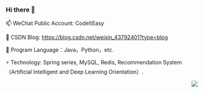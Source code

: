 ### Hi there 👋

<!--
**yaunsine/yaunsine** is a ✨ _special_ ✨ repository because its `README.md` (this file) appears on your GitHub profile.

Here are some ideas to get you started:

- 🔭 I’m currently working on ...
- 🌱 I’m currently learning ...
- 👯 I’m looking to collaborate on ...
- 🤔 I’m looking for help with ...
- 💬 Ask me about ...
- 📫 How to reach me: ...
- 😄 Pronouns: ...
- ⚡ Fun fact: ...
-->

📫 WeChat Public Account: CodeItEasy

💬 CSDN Blog: https://blog.csdn.net/weixin_43792401?type=blog 

🌱 Program Language：Java，Python，etc.

⚡ Technology: Spring series, MySQL, Redis, Recommendation System（Artificial Intelligent and Deep Learning Orientation）.

<img align="right" src="https://github-readme-stats.vercel.app/api?username=joway&show_icons=true&icon_color=CE1D2D&text_color=718096&bg_color=ffffff&hide_title=true" />
